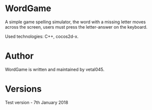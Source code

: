 # WordGame

A simple game spelling simulator, the word with a missing letter moves across the screen, users must press the letter-answer on the keyboard.

Used technologies: C++, cocos2d-x.

# Author

WordGame is written and maintained by vetal045.


# Versions

Test version - 7th January 2018


